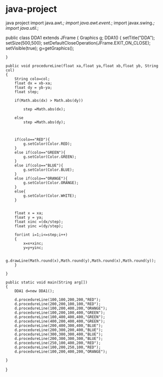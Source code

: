 # java-project
java project
import java.awt.*;
import java.awt.event.*;
import javax.swing.*;
import java.util.*;

public class DDA1 extends JFrame
{
	Graphics g; 
	DDA1()
	{
		setTitle("DDA");
		setSize(500,500);
		setDefaultCloseOperation(JFrame.EXIT_ON_CLOSE);
		setVisible(true);
		g=getGraphics();
		
	}
	
	public void procedureLine(float xa,float ya,float xb,float yb, String col)
	{
		String colo=col;
		float dx = xb-xa;
		float dy = yb-ya;
		float step;
		
		if(Math.abs(dx) > Math.abs(dy))
			
			step =Math.abs(dx);
		
		else
			step =Math.abs(dy);
		
	
		
		if(colo=="RED"){
			g.setColor(Color.RED);
		}
		else if(colo=="GREEN"){
			g.setColor(Color.GREEN);
		}
		else if(colo=="BLUE"){
			g.setColor(Color.BLUE);
		}
		else if(colo=="ORANGE"){
			g.setColor(Color.ORANGE);
		}
		else{
			g.setColor(Color.WHITE);
		}
		
	
		float x = xa;
		float y = ya;
		float xinc =(dx/step);
		float yinc =(dy/step);
		
		for(int i=1;i<=step;i++)
		{
			x=x+xinc;
			y=y+yinc;
			
			g.drawLine(Math.round(x),Math.round(y),Math.round(x),Math.round(y));
		}
		
	}
	
	public static void main(String arg[])
	{
		DDA1 d=new DDA1();
		
		d.procedureLine(100,100,200,200,"RED");
		d.procedureLine(200,200,100,100,"RED");
		d.procedureLine(100,200,400,200,"ORANGE");
		d.procedureLine(100,200,100,400,"GREEN");
		d.procedureLine(100,400,400,400,"GREEN");
		d.procedureLine(400,200,400,400,"GREEN");
		d.procedureLine(200,400,300,400,"BLUE");
		d.procedureLine(200,300,200,400,"BLUE");
		d.procedureLine(300,300,300,400,"BLUE");
		d.procedureLine(200,300,300,300,"BLUE");
		d.procedureLine(250,100,400,200,"RED");
		d.procedureLine(100,200,250,100,"RED");
		d.procedureLine(100,200,400,200,"ORANGE");
		
	}
}
